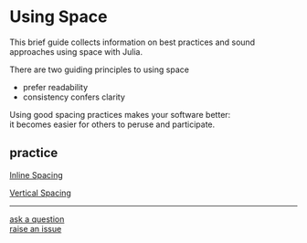 # Using Space

This brief guide collects information on best practices and sound approaches using space with Julia.  

There are two guiding principles to using space
- prefer readability
- consistency confers clarity

Using good spacing practices makes your software better:  
it becomes easier for others to peruse and participate.   

## practice

[Inline Spacing](https://github.com/JuliaPraxis/Spacing/blob/master/guides/InlineSpacing.md)   
   
   
[Vertical Spacing](https://github.com/JuliaPraxis/Spacing/blob/master/guides/VerticalSpacing.md)  
  


----
   
   [ask a question](https://gitter.im/JuliaPraxis/CodingConventions)  
   [raise an issue](https://github.com/JuliaPraxis/Spacing/issues)
